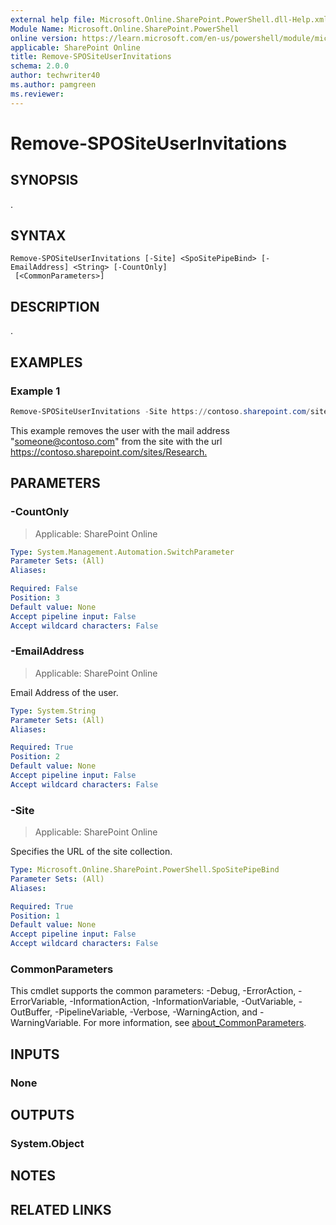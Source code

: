 ```yaml
---
external help file: Microsoft.Online.SharePoint.PowerShell.dll-Help.xml
Module Name: Microsoft.Online.SharePoint.PowerShell
online version: https://learn.microsoft.com/en-us/powershell/module/microsoft.online.sharepoint.powershell/remove-spositeuserinvitations
applicable: SharePoint Online
title: Remove-SPOSiteUserInvitations
schema: 2.0.0
author: techwriter40
ms.author: pamgreen
ms.reviewer:
---
```


# Remove-SPOSiteUserInvitations

## SYNOPSIS

.

## SYNTAX

```
Remove-SPOSiteUserInvitations [-Site] <SpoSitePipeBind> [-EmailAddress] <String> [-CountOnly]
 [<CommonParameters>]
```

## DESCRIPTION

.

## EXAMPLES

### Example 1

```powershell
Remove-SPOSiteUserInvitations -Site https://contoso.sharepoint.com/sites/Research -EmailAddress "someone@contoso.com"
```

This example removes the user with the mail address "someone@contoso.com" from the site with the url <https://contoso.sharepoint.com/sites/Research.>

## PARAMETERS

### -CountOnly

> Applicable: SharePoint Online

```yaml
Type: System.Management.Automation.SwitchParameter
Parameter Sets: (All)
Aliases:

Required: False
Position: 3
Default value: None
Accept pipeline input: False
Accept wildcard characters: False
```

### -EmailAddress

> Applicable: SharePoint Online

Email Address of the user.

```yaml
Type: System.String
Parameter Sets: (All)
Aliases:

Required: True
Position: 2
Default value: None
Accept pipeline input: False
Accept wildcard characters: False
```

### -Site

> Applicable: SharePoint Online

Specifies the URL of the site collection.

```yaml
Type: Microsoft.Online.SharePoint.PowerShell.SpoSitePipeBind
Parameter Sets: (All)
Aliases:

Required: True
Position: 1
Default value: None
Accept pipeline input: False
Accept wildcard characters: False
```

### CommonParameters
This cmdlet supports the common parameters: -Debug, -ErrorAction, -ErrorVariable, -InformationAction, -InformationVariable, -OutVariable, -OutBuffer, -PipelineVariable, -Verbose, -WarningAction, and -WarningVariable. For more information, see [about_CommonParameters](https://go.microsoft.com/fwlink/?LinkID=113216).

## INPUTS

### None

## OUTPUTS

### System.Object

## NOTES

## RELATED LINKS
